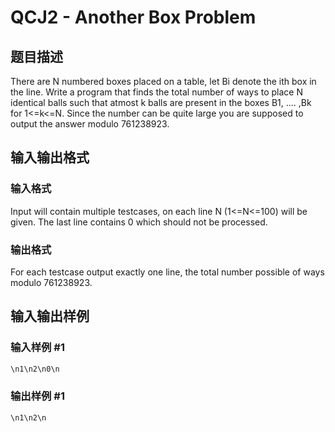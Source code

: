 # QCJ2 - Another Box Problem

## 题目描述

There are N numbered boxes placed on a table, let Bi denote the ith box in the line. Write a program that finds the total number of ways to place N identical balls such that atmost k balls are present in the boxes B1, .... ,Bk for 1<=k<=N. Since the number can be quite large you are supposed to output the answer modulo 761238923.

## 输入输出格式

### 输入格式

Input will contain multiple testcases, on each line N (1<=N<=100) will be given. The last line contains 0 which should not be processed.

### 输出格式

For each testcase output exactly one line, the total number possible of ways modulo 761238923.

## 输入输出样例

### 输入样例 #1

```cpp
\n1\n2\n0\n
```


### 输出样例 #1

```cpp
\n1\n2\n
```


